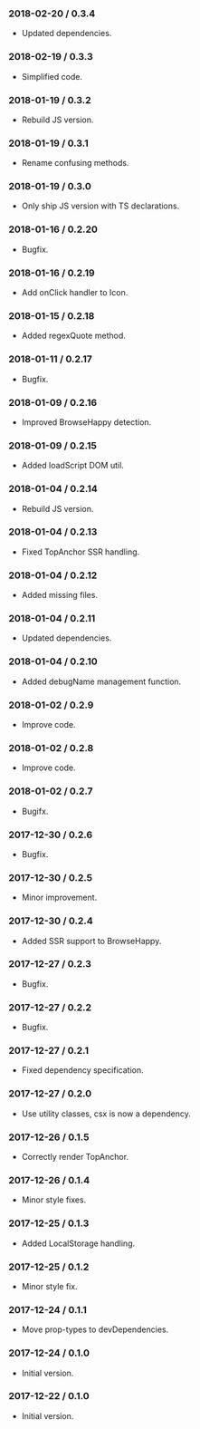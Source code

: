 ### 2018-02-20 / 0.3.4

* Updated dependencies.

### 2018-02-19 / 0.3.3

* Simplified code.

### 2018-01-19 / 0.3.2

* Rebuild JS version.

### 2018-01-19 / 0.3.1

* Rename confusing methods.

### 2018-01-19 / 0.3.0

* Only ship JS version with TS declarations.

### 2018-01-16 / 0.2.20

* Bugfix.

### 2018-01-16 / 0.2.19

* Add onClick handler to Icon.

### 2018-01-15 / 0.2.18

* Added regexQuote method.

### 2018-01-11 / 0.2.17

* Bugfix.

### 2018-01-09 / 0.2.16

* Improved BrowseHappy detection.

### 2018-01-09 / 0.2.15

* Added loadScript DOM util.

### 2018-01-04 / 0.2.14

* Rebuild JS version.

### 2018-01-04 / 0.2.13

* Fixed TopAnchor SSR handling.

### 2018-01-04 / 0.2.12

* Added missing files.

### 2018-01-04 / 0.2.11

* Updated dependencies.

### 2018-01-04 / 0.2.10

* Added debugName management function.

### 2018-01-02 / 0.2.9

* Improve code.

### 2018-01-02 / 0.2.8

* Improve code.

### 2018-01-02 / 0.2.7

* Bugifx.

### 2017-12-30 / 0.2.6

* Bugfix.

### 2017-12-30 / 0.2.5

* Minor improvement.

### 2017-12-30 / 0.2.4

* Added SSR support to BrowseHappy.

### 2017-12-27 / 0.2.3

* Bugfix.

### 2017-12-27 / 0.2.2

* Bugfix.

### 2017-12-27 / 0.2.1

* Fixed dependency specification.

### 2017-12-27 / 0.2.0

* Use utility classes, csx is now a dependency.

### 2017-12-26 / 0.1.5

* Correctly render TopAnchor.

### 2017-12-26 / 0.1.4

* Minor style fixes.

### 2017-12-25 / 0.1.3

* Added LocalStorage handling.

### 2017-12-25 / 0.1.2

* Minor style fix.

### 2017-12-24 / 0.1.1

* Move prop-types to devDependencies.

### 2017-12-24 / 0.1.0

* Initial version.

### 2017-12-22 / 0.1.0

* Initial version.
